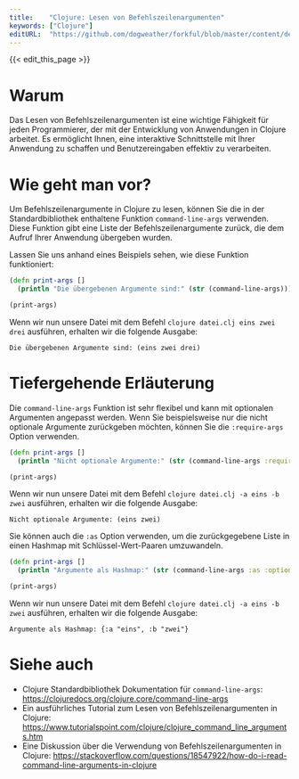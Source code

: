 ```yaml
---
title:    "Clojure: Lesen von Befehlszeilenargumenten"
keywords: ["Clojure"]
editURL:  "https://github.com/dogweather/forkful/blob/master/content/de/clojure/reading-command-line-arguments.md"
---
```


{{< edit_this_page >}}

# Warum

Das Lesen von Befehlszeilenargumenten ist eine wichtige Fähigkeit für jeden Programmierer, der mit der Entwicklung von Anwendungen in Clojure arbeitet. Es ermöglicht Ihnen, eine interaktive Schnittstelle mit Ihrer Anwendung zu schaffen und Benutzereingaben effektiv zu verarbeiten.

# Wie geht man vor?

Um Befehlszeilenargumente in Clojure zu lesen, können Sie die in der Standardbibliothek enthaltene Funktion `command-line-args` verwenden. Diese Funktion gibt eine Liste der Befehlszeilenargumente zurück, die dem Aufruf Ihrer Anwendung übergeben wurden.

Lassen Sie uns anhand eines Beispiels sehen, wie diese Funktion funktioniert:

```Clojure
(defn print-args []
  (println "Die übergebenen Argumente sind:" (str (command-line-args))))

(print-args)
```

Wenn wir nun unsere Datei mit dem Befehl `clojure datei.clj eins zwei drei` ausführen, erhalten wir die folgende Ausgabe:

```
Die übergebenen Argumente sind: (eins zwei drei)
```

# Tiefergehende Erläuterung

Die `command-line-args` Funktion ist sehr flexibel und kann mit optionalen Argumenten angepasst werden. Wenn Sie beispielsweise nur die nicht optionale Argumente zurückgeben möchten, können Sie die `:require-args` Option verwenden.

```Clojure
(defn print-args []
  (println "Nicht optionale Argumente:" (str (command-line-args :require-args))))

(print-args)
```

Wenn wir nun unsere Datei mit dem Befehl `clojure datei.clj -a eins -b zwei` ausführen, erhalten wir die folgende Ausgabe:

```
Nicht optionale Argumente: (eins zwei)
```

Sie können auch die `:as` Option verwenden, um die zurückgegebene Liste in einen Hashmap mit Schlüssel-Wert-Paaren umzuwandeln.

```Clojure
(defn print-args []
  (println "Argumente als Hashmap:" (str (command-line-args :as :options))))

(print-args)
```

Wenn wir nun unsere Datei mit dem Befehl `clojure datei.clj -a eins -b zwei` ausführen, erhalten wir die folgende Ausgabe:

```
Argumente als Hashmap: {:a "eins", :b "zwei"}
```

# Siehe auch

- Clojure Standardbibliothek Dokumentation für `command-line-args`: https://clojuredocs.org/clojure.core/command-line-args
- Ein ausführliches Tutorial zum Lesen von Befehlszeilenargumenten in Clojure: https://www.tutorialspoint.com/clojure/clojure_command_line_arguments.htm
- Eine Diskussion über die Verwendung von Befehlszeilenargumenten in Clojure: https://stackoverflow.com/questions/18547922/how-do-i-read-command-line-arguments-in-clojure